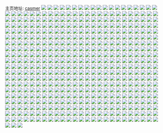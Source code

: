 主页地址: [casmer](https://weibo.com/u/1407737105) 
![](https://wx4.sinaimg.cn/mw2000/53e85d11gy1gxltcqhu27j23402c0qv6.jpg) 
![](https://wx4.sinaimg.cn/mw2000/53e85d11ly1gxl1n3son8j20u0140tk0.jpg) 
![](https://wx4.sinaimg.cn/mw2000/53e85d11ly1gxl1n3k94zj20u01kogpz.jpg) 
![](https://wx4.sinaimg.cn/mw2000/53e85d11ly1gxl1n43lfcj21400u0an3.jpg) 
![](https://wx4.sinaimg.cn/mw2000/53e85d11ly1gxcilmmkt2j20pr1eo7h6.jpg) 
![](https://wx4.sinaimg.cn/mw2000/53e85d11ly1gxcilmwipij20wi1hkwkf.jpg) 
![](https://wx4.sinaimg.cn/mw2000/53e85d11ly1gxciln1rkkj20gs1jkn5m.jpg) 
![](https://wx4.sinaimg.cn/mw2000/53e85d11ly1gxcilnplp5j22c03404qs.jpg) 
![](https://wx4.sinaimg.cn/mw2000/53e85d11ly1gxcilowyfwj23402c0hdw.jpg) 
![](https://wx4.sinaimg.cn/mw2000/53e85d11ly1gxcilq4f3xj22c03401l0.jpg) 
![](https://wx4.sinaimg.cn/mw2000/53e85d11ly1gxcilr8p1mj23402c0e86.jpg) 
![](https://wx4.sinaimg.cn/mw2000/53e85d11ly1gxcilryt2gj22c0340u0z.jpg) 
![](https://wx4.sinaimg.cn/mw2000/53e85d11ly1gxcilsnqasj23402c0b2d.jpg) 
![](https://wx4.sinaimg.cn/mw2000/53e85d11ly1gxa4x1cglgj23402c01l0.jpg) 
![](https://wx4.sinaimg.cn/mw2000/53e85d11ly1gxa4x22pq3j23402c0b2c.jpg) 
![](https://wx4.sinaimg.cn/mw2000/53e85d11ly1gxa4x2xe58j23402c0nph.jpg) 
![](https://wx4.sinaimg.cn/mw2000/53e85d11ly1gxa4x3pojwj23402c01l0.jpg) 
![](https://wx4.sinaimg.cn/mw2000/53e85d11ly1gxa4x6692lj23402c0b2c.jpg) 
![](https://wx4.sinaimg.cn/mw2000/53e85d11ly1gxa4x6yw56j23402c04qt.jpg) 
![](https://wx4.sinaimg.cn/mw2000/53e85d11ly1gxa4x87tm0j23402c0b2d.jpg) 
![](https://wx4.sinaimg.cn/mw2000/53e85d11ly1gxa4x9zdkbj23402c0qv7.jpg) 
![](https://wx4.sinaimg.cn/mw2000/53e85d11ly1gxa4x0o3lxj23402c0qv9.jpg) 
![](https://wx4.sinaimg.cn/mw2000/53e85d11ly1gx372xoa4lj22c0340npg.jpg) 
![](https://wx4.sinaimg.cn/mw2000/53e85d11ly1gx372z97e5j22c0340npg.jpg) 
![](https://wx4.sinaimg.cn/mw2000/53e85d11ly1gx3730d108j22c0340e84.jpg) 
![](https://wx4.sinaimg.cn/mw2000/53e85d11ly1gx372wlfafj22c0340qv8.jpg) 
![](https://wx4.sinaimg.cn/mw2000/53e85d11ly1gx3731k3yfj22c03404qs.jpg) 
![](https://wx4.sinaimg.cn/mw2000/53e85d11ly1gx3732fgztj22c03407wj.jpg) 
![](https://wx4.sinaimg.cn/mw2000/53e85d11ly1gx37346qfdj22c0340x6r.jpg) 
![](https://wx4.sinaimg.cn/mw2000/53e85d11ly1gx37352gbij23402c0b2b.jpg) 
![](https://wx4.sinaimg.cn/mw2000/53e85d11ly1gx3735chbjj20tz13lwje.jpg) 
![](https://wx4.sinaimg.cn/mw2000/53e85d11ly1gx1vtfquvrj21400u0n8u.jpg) 
![](https://wx4.sinaimg.cn/mw2000/53e85d11ly1gx1vtg5p50j20u0140gta.jpg) 
![](https://wx4.sinaimg.cn/mw2000/53e85d11ly1gx1vtgqbt5j20u0140dpn.jpg) 
![](https://wx4.sinaimg.cn/mw2000/53e85d11ly1gx1vthvn4nj20u01404ec.jpg) 
![](https://wx4.sinaimg.cn/mw2000/53e85d11ly1gx1vtfd2odj21400u0128.jpg) 
![](https://wx4.sinaimg.cn/mw2000/53e85d11ly1gx1vticjrlj20u0140gwx.jpg) 
![](https://wx4.sinaimg.cn/mw2000/53e85d11ly1gx1vtiz8j9j20u01407b0.jpg) 
![](https://wx4.sinaimg.cn/mw2000/53e85d11ly1gx1vtjtp2lj20u0140119.jpg) 
![](https://wx4.sinaimg.cn/mw2000/53e85d11ly1gx1vtkdyt9j21400u049d.jpg) 
![](https://wx4.sinaimg.cn/mw2000/53e85d11ly1gwv5v2r0c2j22c0340e83.jpg) 
![](https://wx4.sinaimg.cn/mw2000/53e85d11ly1gwv5v60xetj23402c0u0z.jpg) 
![](https://wx4.sinaimg.cn/mw2000/53e85d11ly1gwv5v0ow98j22c0340e84.jpg) 
![](https://wx4.sinaimg.cn/mw2000/53e85d11ly1gwv5w2d3x4j22c0340npf.jpg) 
![](https://wx4.sinaimg.cn/mw2000/53e85d11ly1gwv5w9hca3j22c0340npf.jpg) 
![](https://wx4.sinaimg.cn/mw2000/53e85d11ly1gwv5wbt4d9j21o02lsnpd.jpg) 
![](https://wx4.sinaimg.cn/mw2000/53e85d11ly1gwv5wdfxqzj22c0340x6q.jpg) 
![](https://wx4.sinaimg.cn/mw2000/53e85d11ly1gwv5wf2u3oj23402c0qv6.jpg) 
![](https://wx4.sinaimg.cn/mw2000/53e85d11ly1gwv5wg56njj21o02k6qv5.jpg) 
![](https://wx4.sinaimg.cn/mw2000/53e85d11ly1gwjm6iyx1zj22c0340b2f.jpg) 
![](https://wx4.sinaimg.cn/mw2000/53e85d11ly1gwjm6du4jkj22c03407wn.jpg) 
![](https://wx4.sinaimg.cn/mw2000/53e85d11ly1gwjm6l2mz4j22c0340npf.jpg) 
![](https://wx4.sinaimg.cn/mw2000/53e85d11ly1gwjm6nqy00j23402c07wl.jpg) 
![](https://wx4.sinaimg.cn/mw2000/53e85d11ly1gwjm6ox3koj22c0340b29.jpg) 
![](https://wx4.sinaimg.cn/mw2000/53e85d11ly1gwjm6q2vjfj23402c0kjm.jpg) 
![](https://wx4.sinaimg.cn/mw2000/53e85d11ly1gwjm6rbfn3j22c0340npf.jpg) 
![](https://wx4.sinaimg.cn/mw2000/53e85d11ly1gwjm6t6p6vj22c0340x6t.jpg) 
![](https://wx4.sinaimg.cn/mw2000/53e85d11ly1gwjm6vb0ahj22c03401l1.jpg) 
![](https://wx4.sinaimg.cn/mw2000/53e85d11ly1gwf0bwbf7mj22c0340kjo.jpg) 
![](https://wx4.sinaimg.cn/mw2000/53e85d11ly1gwf0bzc6lmj23402c0qv7.jpg) 
![](https://wx4.sinaimg.cn/mw2000/53e85d11ly1gwf0c09jbmj21fq0wi4e4.jpg) 
![](https://wx4.sinaimg.cn/mw2000/53e85d11ly1gwf0bpz50gj23402c0u0z.jpg) 
![](https://wx4.sinaimg.cn/mw2000/53e85d11ly1gwf0c1qgpwj23402c01kz.jpg) 
![](https://wx4.sinaimg.cn/mw2000/53e85d11ly1gwf0c2kwmpj21iw0wik9m.jpg) 
![](https://wx4.sinaimg.cn/mw2000/53e85d11ly1gwf0cak500j23402c0kjo.jpg) 
![](https://wx4.sinaimg.cn/mw2000/53e85d11ly1gwf0cdbfbxj21h40wie2w.jpg) 
![](https://wx4.sinaimg.cn/mw2000/53e85d11ly1gwf0cjfhe0j22c03404qr.jpg) 
![](https://wx4.sinaimg.cn/mw2000/53e85d11ly1gw5mc3okauj20jb0pm767.jpg) 
![](https://wx4.sinaimg.cn/mw2000/53e85d11ly1gw5mc3swygj20dv0ku75v.jpg) 
![](https://wx4.sinaimg.cn/mw2000/53e85d11ly1gw5mc3xjqrj20hs0j740t.jpg) 
![](https://wx4.sinaimg.cn/mw2000/53e85d11ly1gw5mc3fu9sj20k00u0djc.jpg) 
![](https://wx4.sinaimg.cn/mw2000/53e85d11ly1gw5mc45cqpj20hs0h5n0n.jpg) 
![](https://wx4.sinaimg.cn/mw2000/53e85d11ly1gw5mc5c4boj23402c0npf.jpg) 
![](https://wx4.sinaimg.cn/mw2000/53e85d11ly1gw5mc5p19bj20u0140jxm.jpg) 
![](https://wx4.sinaimg.cn/mw2000/53e85d11ly1gw5mc8eymaj215o1jk1kz.jpg) 
![](https://wx4.sinaimg.cn/mw2000/53e85d11ly1gw5mcaj7e4j20hi0xcmzq.jpg) 
![](https://wx4.sinaimg.cn/mw2000/001xgIJbly1gvqhls8gxfj60u01404f902.jpg) 
![](https://wx4.sinaimg.cn/mw2000/001xgIJbly1gvqhltryixj61400u0k4w02.jpg) 
![](https://wx4.sinaimg.cn/mw2000/001xgIJbly1gvqhluh4d5j60u014018t02.jpg) 
![](https://wx4.sinaimg.cn/mw2000/001xgIJbly1gvqhlvofq3j60u014049302.jpg) 
![](https://wx4.sinaimg.cn/mw2000/001xgIJbly1gvqhlrl7avj61400u04dn02.jpg) 
![](https://wx4.sinaimg.cn/mw2000/001xgIJbly1gvqhlwal4dj60u0140toa02.jpg) 
![](https://wx4.sinaimg.cn/mw2000/001xgIJbly1gvqhlwrsqdj60u01407jx02.jpg) 
![](https://wx4.sinaimg.cn/mw2000/001xgIJbly1gvqhlxdn93j60u0140qj202.jpg) 
![](https://wx4.sinaimg.cn/mw2000/001xgIJbly1gvqhlyc8kij60u0140thm02.jpg) 
![](https://wx4.sinaimg.cn/mw2000/53e85d11ly1gvpjmz9h3cj22c0340x6s.jpg) 
![](https://wx4.sinaimg.cn/mw2000/001xgIJbly1gvpjn0jjxjj630z29q7wi02.jpg) 
![](https://wx4.sinaimg.cn/mw2000/001xgIJbly1gvpjn1u3zyj633h2bmu0y02.jpg) 
![](https://wx4.sinaimg.cn/mw2000/001xgIJbly1gvpjn59mwmj62c0340kjq02.jpg) 
![](https://wx4.sinaimg.cn/mw2000/001xgIJbly1gvpjn7x7iaj61o02etnpe02.jpg) 
![](https://wx4.sinaimg.cn/mw2000/001xgIJbly1gvpjnb80j5j63402c0kjp02.jpg) 
![](https://wx4.sinaimg.cn/mw2000/001xgIJbly1gvpjnezwm2j62c0340b2d02.jpg) 
![](https://wx4.sinaimg.cn/mw2000/001xgIJbly1gvpjngh2a0j63402c0e8302.jpg) 
![](https://wx4.sinaimg.cn/mw2000/001xgIJbly1gvpjmwrv4gj63402c01l002.jpg) 
![](https://wx4.sinaimg.cn/mw2000/53e85d11ly1gvjsq3ci80j23402c0x6p.jpg) 
![](https://wx4.sinaimg.cn/mw2000/001xgIJbly1gvjsq4ruapj61sc2dse8202.jpg) 
![](https://wx4.sinaimg.cn/mw2000/001xgIJbly1gvjsq54zjzj61760wigxi02.jpg) 
![](https://wx4.sinaimg.cn/mw2000/001xgIJbly1gvjsq6vdzlj63402c0e8402.jpg) 
![](https://wx4.sinaimg.cn/mw2000/001xgIJbly1gvjsq94037j615o1jk1ky02.jpg) 
![](https://wx4.sinaimg.cn/mw2000/001xgIJbly1gvjsqb62paj60pr1gd7mv02.jpg) 
![](https://wx4.sinaimg.cn/mw2000/001xgIJbly1gvjsqbp7xjj60h41jktio02.jpg) 
![](https://wx4.sinaimg.cn/mw2000/001xgIJbly1gvjsq020owj62c0340nph02.jpg) 
![](https://wx4.sinaimg.cn/mw2000/001xgIJbly1gvjsqewxdrj62c0340u0z02.jpg) 
![](https://wx4.sinaimg.cn/mw2000/001xgIJbly1gvf6df0waij63402c0x6s02.jpg) 
![](https://wx4.sinaimg.cn/mw2000/001xgIJbly1gvf6dknqqlj63402c0e8502.jpg) 
![](https://wx4.sinaimg.cn/mw2000/001xgIJbly1gvf6do05xnj63402c0u1002.jpg) 
![](https://wx4.sinaimg.cn/mw2000/001xgIJbly1gvf6drezsij62c0340e8502.jpg) 
![](https://wx4.sinaimg.cn/mw2000/001xgIJbly1gvf6e1u2b4j63402c01l102.jpg) 
![](https://wx4.sinaimg.cn/mw2000/001xgIJbly1gvf6e8i3lwj63402c04qt02.jpg) 
![](https://wx4.sinaimg.cn/mw2000/001xgIJbly1gvf6edw6dej63402c0e8502.jpg) 
![](https://wx4.sinaimg.cn/mw2000/001xgIJbly1gvf6ejaohnj63402c04qt02.jpg) 
![](https://wx4.sinaimg.cn/mw2000/001xgIJbly1gvf6ep058gj62c0340b2c02.jpg) 
![](https://wx4.sinaimg.cn/mw2000/001xgIJbly1gv5i4krgnmj62c0340kjn02.jpg) 
![](https://wx4.sinaimg.cn/mw2000/001xgIJbly1gv5i4mq73fj63402c0x6q02.jpg) 
![](https://wx4.sinaimg.cn/mw2000/001xgIJbly1gv5i4phk2jj63402c0e8402.jpg) 
![](https://wx4.sinaimg.cn/mw2000/001xgIJbly1gv5i4qoa4zj62c0340npe02.jpg) 
![](https://wx4.sinaimg.cn/mw2000/001xgIJbly1gv5i4rcw4hj61du0winly02.jpg) 
![](https://wx4.sinaimg.cn/mw2000/001xgIJbly1gv5i4ss7jpj63402c0nph02.jpg) 
![](https://wx4.sinaimg.cn/mw2000/001xgIJbly1gv5i4jlgg8j62c0340hdz02.jpg) 
![](https://wx4.sinaimg.cn/mw2000/001xgIJbly1gv5i4tkzk6j61kq0wi7wh02.jpg) 
![](https://wx4.sinaimg.cn/mw2000/001xgIJbly1gv5i4tzuklj60po1jkn5x02.jpg) 
![](https://wx4.sinaimg.cn/mw2000/001xgIJbly1gv3lzxz9aaj62c0340e8502.jpg) 
![](https://wx4.sinaimg.cn/mw2000/53e85d11ly1gv3lz6xcrbj23402c0x6u.jpg) 
![](https://wx4.sinaimg.cn/mw2000/53e85d11ly1gv3m2j6wt1j22c0340e87.jpg) 
![](https://wx4.sinaimg.cn/mw2000/001xgIJbly1gv3m2n7ngpj62c0340hdy02.jpg) 
![](https://wx4.sinaimg.cn/mw2000/53e85d11ly1gv3m2e6nypj23402c0x6s.jpg) 
![](https://wx4.sinaimg.cn/mw2000/001xgIJbly1gv3m2ubgh7j62c03407wl02.jpg) 
![](https://wx4.sinaimg.cn/mw2000/53e85d11ly1gv3mad9kltj22c0340qv9.jpg) 
![](https://wx4.sinaimg.cn/mw2000/53e85d11ly1gv3mag58e1j22c0340b2c.jpg) 
![](https://wx4.sinaimg.cn/mw2000/001xgIJbly1gv3maix8eoj61kx0wi4qp02.jpg) 
![](https://wx4.sinaimg.cn/mw2000/53e85d11ly1gv2f0mw8rwj21ed0u0dqg.jpg) 
![](https://wx4.sinaimg.cn/mw2000/001xgIJbly1gv2f0ncym5j61400u016h02.jpg) 
![](https://wx4.sinaimg.cn/mw2000/001xgIJbly1gv2f0o1dytj61400u018w02.jpg) 
![](https://wx4.sinaimg.cn/mw2000/53e85d11ly1gv2f0olyj4j21400u0n4x.jpg) 
![](https://wx4.sinaimg.cn/mw2000/001xgIJbly1gv2f0p0w8nj60u0140agz02.jpg) 
![](https://wx4.sinaimg.cn/mw2000/001xgIJbly1gv2f0ppcdvj60u0140zov02.jpg) 
![](https://wx4.sinaimg.cn/mw2000/001xgIJbly1gv2f0mg6szj61400u0k1x02.jpg) 
![](https://wx4.sinaimg.cn/mw2000/53e85d11ly1gv2f0q8738j21bx0u0qc1.jpg) 
![](https://wx4.sinaimg.cn/mw2000/53e85d11ly1gv2f0qmm8dj219s0u07es.jpg) 
![](https://wx4.sinaimg.cn/mw2000/001xgIJbly1gv20q1zjeyj61400u0am002.jpg) 
![](https://wx4.sinaimg.cn/mw2000/001xgIJbly1gv20q03yvkj61400u0tmi02.jpg) 
![](https://wx4.sinaimg.cn/mw2000/001xgIJbly1gv20q481e1j61400u07hq02.jpg) 
![](https://wx4.sinaimg.cn/mw2000/001xgIJbly1gv20q60y81j61400u0k4e02.jpg) 
![](https://wx4.sinaimg.cn/mw2000/001xgIJbly1gv20q75h0hj61400u0qec02.jpg) 
![](https://wx4.sinaimg.cn/mw2000/001xgIJbly1gv20q8w9v9j61400u0gyy02.jpg) 
![](https://wx4.sinaimg.cn/mw2000/001xgIJbly1gv20qcj60fj61400u0qf502.jpg) 
![](https://wx4.sinaimg.cn/mw2000/001xgIJbly1gv20qe465vj61400u0wnk02.jpg) 
![](https://wx4.sinaimg.cn/mw2000/001xgIJbly1gv20qhj820j61400u0drt02.jpg) 
![](https://wx4.sinaimg.cn/mw2000/001xgIJbly1gv1au0rvcpj63402c0qv802.jpg) 
![](https://wx4.sinaimg.cn/mw2000/001xgIJbly1gv1au2mz4tj63402c0e8302.jpg) 
![](https://wx4.sinaimg.cn/mw2000/53e85d11ly1gv1au4whm7j23402c0e82.jpg) 
![](https://wx4.sinaimg.cn/mw2000/001xgIJbly1gv1au6k0qdj63402c07wj02.jpg) 
![](https://wx4.sinaimg.cn/mw2000/53e85d11ly1gv1au97hp6j23402c07wj.jpg) 
![](https://wx4.sinaimg.cn/mw2000/53e85d11ly1gv1audatsvj23402c07wl.jpg) 
![](https://wx4.sinaimg.cn/mw2000/001xgIJbly1gv1auhzm0vj63402c01l002.jpg) 
![](https://wx4.sinaimg.cn/mw2000/001xgIJbly1gv1auo91r7j63402c0u0z02.jpg) 
![](https://wx4.sinaimg.cn/mw2000/001xgIJbly1gv1atrxisjj63402c0qv802.jpg) 
![](https://wx4.sinaimg.cn/mw2000/53e85d11ly1gv02csm6wdj20u0140gtq.jpg) 
![](https://wx4.sinaimg.cn/mw2000/001xgIJbly1gv02ctjqu0j61400u018802.jpg) 
![](https://wx4.sinaimg.cn/mw2000/001xgIJbly1gv02cuh0gnj61400u07id02.jpg) 
![](https://wx4.sinaimg.cn/mw2000/53e85d11ly1gv02cv9k5nj21400u07i6.jpg) 
![](https://wx4.sinaimg.cn/mw2000/001xgIJbly1gv02crwyh7j61400u0n9p02.jpg) 
![](https://wx4.sinaimg.cn/mw2000/001xgIJbly1gv02cw28nsj60u014019p02.jpg) 
![](https://wx4.sinaimg.cn/mw2000/001xgIJbly1gv02cx06gbj61400u0k8302.jpg) 
![](https://wx4.sinaimg.cn/mw2000/53e85d11ly1gv02cxux3fj21400u07kt.jpg) 
![](https://wx4.sinaimg.cn/mw2000/001xgIJbly1gv02cyl8kwj61400u0nay02.jpg) 
![](https://wx4.sinaimg.cn/mw2000/001xgIJbly1guzqdeb7d1j61gx0u0wru02.jpg) 
![](https://wx4.sinaimg.cn/mw2000/001xgIJbly1guzqd7cqk7j61gu0u0nd202.jpg) 
![](https://wx4.sinaimg.cn/mw2000/001xgIJbly1guzqdu7nphj61go0u0k8202.jpg) 
![](https://wx4.sinaimg.cn/mw2000/001xgIJbly1guzqdyrd35j61400u07kr02.jpg) 
![](https://wx4.sinaimg.cn/mw2000/001xgIJbly1guzqe399lij60u0140dqa02.jpg) 
![](https://wx4.sinaimg.cn/mw2000/001xgIJbly1guzqem4z21j61h40u07dm02.jpg) 
![](https://wx4.sinaimg.cn/mw2000/001xgIJbly1guzqeburnfj61gu0u0k0g02.jpg) 
![](https://wx4.sinaimg.cn/mw2000/001xgIJbly1guzqegghb8j61400u07js02.jpg) 
![](https://wx4.sinaimg.cn/mw2000/001xgIJbly1guzqej9qhnj61gm0u0ai102.jpg) 
![](https://wx4.sinaimg.cn/mw2000/001xgIJbly1guypadzi9nj60u0140qfc02.jpg) 
![](https://wx4.sinaimg.cn/mw2000/001xgIJbly1guypac5netj61400u0nbw02.jpg) 
![](https://wx4.sinaimg.cn/mw2000/001xgIJbly1guypaflo9mj61400u04bg02.jpg) 
![](https://wx4.sinaimg.cn/mw2000/001xgIJbly1guypahebe6j61400u0qgl02.jpg) 
![](https://wx4.sinaimg.cn/mw2000/001xgIJbly1guypaidtucj61400u07go02.jpg) 
![](https://wx4.sinaimg.cn/mw2000/001xgIJbly1guypak8gh6j60u014017302.jpg) 
![](https://wx4.sinaimg.cn/mw2000/001xgIJbly1guypalx2goj61400u0wss02.jpg) 
![](https://wx4.sinaimg.cn/mw2000/001xgIJbly1guypao3n79j60u0140aqi02.jpg) 
![](https://wx4.sinaimg.cn/mw2000/001xgIJbly1guypasvlnmj60u014000002.jpg) 
![](https://wx4.sinaimg.cn/mw2000/001xgIJbly1guwn0sruexj61400u0jyv02.jpg) 
![](https://wx4.sinaimg.cn/mw2000/001xgIJbly1guwn0t6nc1j61400u0gso02.jpg) 
![](https://wx4.sinaimg.cn/mw2000/001xgIJbly1guwn0tygcdj61900u049v02.jpg) 
![](https://wx4.sinaimg.cn/mw2000/001xgIJbly1guwn0uddqbj61400u0k3s02.jpg) 
![](https://wx4.sinaimg.cn/mw2000/001xgIJbly1guwn0urj1zj61400u0dre02.jpg) 
![](https://wx4.sinaimg.cn/mw2000/001xgIJbly1guwn0v5vhxj61400u0qh202.jpg) 
![](https://wx4.sinaimg.cn/mw2000/001xgIJbly1guwn0vjn3yj61400u013x02.jpg) 
![](https://wx4.sinaimg.cn/mw2000/001xgIJbly1guwn0w1itdj61400u0k4302.jpg) 
![](https://wx4.sinaimg.cn/mw2000/001xgIJbly1guwn0wponoj61400u0ndf02.jpg) 
![](https://wx4.sinaimg.cn/mw2000/001xgIJbly1guwc0isvo9j61400u0h6302.jpg) 
![](https://wx4.sinaimg.cn/mw2000/001xgIJbly1guwc0jg4w9j61400u0qi602.jpg) 
![](https://wx4.sinaimg.cn/mw2000/001xgIJbly1guwc0kfxapj61400u0k6l02.jpg) 
![](https://wx4.sinaimg.cn/mw2000/001xgIJbly1guwc0l4r3pj61400u0wtc02.jpg) 
![](https://wx4.sinaimg.cn/mw2000/001xgIJbly1guwc0lrikcj61ay0u0tlf02.jpg) 
![](https://wx4.sinaimg.cn/mw2000/001xgIJbly1guwc0mf59cj61400u07id02.jpg) 
![](https://wx4.sinaimg.cn/mw2000/001xgIJbly1guwc0hmybvj61400u0tiz02.jpg) 
![](https://wx4.sinaimg.cn/mw2000/001xgIJbly1guwc0nmot9j61400u0wty02.jpg) 
![](https://wx4.sinaimg.cn/mw2000/001xgIJbly1guwc0o9hffj60u01407ak02.jpg) 
![](https://wx4.sinaimg.cn/mw2000/001xgIJbly1guvg0y2xjhj61cq0u0k7c02.jpg) 
![](https://wx4.sinaimg.cn/mw2000/001xgIJbly1guvg0zzafrj61400u04l802.jpg) 
![](https://wx4.sinaimg.cn/mw2000/001xgIJbly1guvg11e65cj60u01407oh02.jpg) 
![](https://wx4.sinaimg.cn/mw2000/001xgIJbly1guvg120flnj61400u0gxv02.jpg) 
![](https://wx4.sinaimg.cn/mw2000/001xgIJbly1guvg131lnbj60u0140gwl02.jpg) 
![](https://wx4.sinaimg.cn/mw2000/001xgIJbly1guvg14kqwij61400u0aqb02.jpg) 
![](https://wx4.sinaimg.cn/mw2000/001xgIJbly1guvg160jzuj60u0140nft02.jpg) 
![](https://wx4.sinaimg.cn/mw2000/001xgIJbly1guvg18htp8j60u0171kak02.jpg) 
![](https://wx4.sinaimg.cn/mw2000/001xgIJbly1guvg0weo4tj61400u0qjm02.jpg) 
![](https://wx4.sinaimg.cn/mw2000/001xgIJbgy1guv32fvqnpj63402c04qv02.jpg) 
![](https://wx4.sinaimg.cn/mw2000/001xgIJbgy1guv32p2ztfj63402c0x6t02.jpg) 
![](https://wx4.sinaimg.cn/mw2000/001xgIJbgy1guv330g5dej62c0340qva02.jpg) 
![](https://wx4.sinaimg.cn/mw2000/001xgIJbgy1guv332f5urj61ch0wie6h02.jpg) 
![](https://wx4.sinaimg.cn/mw2000/001xgIJbgy1guv335dc4kj61dg0wikh002.jpg) 
![](https://wx4.sinaimg.cn/mw2000/001xgIJbgy1guv33ahox2j63402c0b2b02.jpg) 
![](https://wx4.sinaimg.cn/mw2000/001xgIJbgy1guv33ewd37j63402c0e8302.jpg) 
![](https://wx4.sinaimg.cn/mw2000/001xgIJbgy1guv33l1p02j63402c0npf02.jpg) 
![](https://wx4.sinaimg.cn/mw2000/001xgIJbgy1guv325580rj60n30xwq9702.jpg) 
![](https://wx4.sinaimg.cn/mw2000/001xgIJbly1guu3rtafsyj60u0140n8402.jpg) 
![](https://wx4.sinaimg.cn/mw2000/001xgIJbly1guu3rtzp3tj61400u07p802.jpg) 
![](https://wx4.sinaimg.cn/mw2000/001xgIJbly1guu3rstxvjj60u0140dzd02.jpg) 
![](https://wx4.sinaimg.cn/mw2000/001xgIJbly1guu3ruk1irj61400u0drt02.jpg) 
![](https://wx4.sinaimg.cn/mw2000/001xgIJbly1guu3rvaumej61890u0gz002.jpg) 
![](https://wx4.sinaimg.cn/mw2000/001xgIJbly1guu3rvtnn3j61400u0dvb02.jpg) 
![](https://wx4.sinaimg.cn/mw2000/001xgIJbly1guu3rwppd9j60u0140tp102.jpg) 
![](https://wx4.sinaimg.cn/mw2000/001xgIJbly1guu3rxbi4pj61400u04bq02.jpg) 
![](https://wx4.sinaimg.cn/mw2000/001xgIJbly1guu3rxrczsj61400u0qch02.jpg) 
![](https://wx4.sinaimg.cn/mw2000/001xgIJbly1gus3sqclvgj61o02hve8302.jpg) 
![](https://wx4.sinaimg.cn/mw2000/53e85d11ly1gus3smmtu4j22c03401l0.jpg) 
![](https://wx4.sinaimg.cn/mw2000/53e85d11ly1gus3stg1emj22c0340x6t.jpg) 
![](https://wx4.sinaimg.cn/mw2000/53e85d11ly1gus3sziivdj22c03407wn.jpg) 
![](https://wx4.sinaimg.cn/mw2000/001xgIJbly1gus3t2n5odj63402c0npg02.jpg) 
![](https://wx4.sinaimg.cn/mw2000/001xgIJbly1gus3t780aej61yc0wiu0x02.jpg) 
![](https://wx4.sinaimg.cn/mw2000/001xgIJbly1gus3t9pv0hj63402c0x6r02.jpg) 
![](https://wx4.sinaimg.cn/mw2000/001xgIJbly1gus3tcbrr3j63402c0npf02.jpg) 
![](https://wx4.sinaimg.cn/mw2000/001xgIJbly1gus3tgt96ij62c03404qv02.jpg) 
![](https://wx4.sinaimg.cn/mw2000/001xgIJbly1gurhlomcpgj60u01dkwo002.jpg) 
![](https://wx4.sinaimg.cn/mw2000/001xgIJbly1gurhlvqa9cj61410u043s02.jpg) 
![](https://wx4.sinaimg.cn/mw2000/001xgIJbly1gurhln7938j61400u0ail02.jpg) 
![](https://wx4.sinaimg.cn/mw2000/001xgIJbly1gurhlxe7t9j61400u0n7g02.jpg) 
![](https://wx4.sinaimg.cn/mw2000/001xgIJbly1gurhlzjpr3j61400u0wiz02.jpg) 
![](https://wx4.sinaimg.cn/mw2000/001xgIJbly1gurhlysvuvj61400u0dol02.jpg) 
![](https://wx4.sinaimg.cn/mw2000/001xgIJbly1gurhm0a40yj61400u0qcl02.jpg) 
![](https://wx4.sinaimg.cn/mw2000/001xgIJbly1gurhm1lqj0j61400u0gsy02.jpg) 
![](https://wx4.sinaimg.cn/mw2000/001xgIJbly1gurhm4is4fj61400u0tjo02.jpg) 
![](https://wx4.sinaimg.cn/mw2000/001xgIJbly1guqjvs95uuj60u01bv49m02.jpg) 
![](https://wx4.sinaimg.cn/mw2000/001xgIJbly1guole1kwvbj62c0340hdy02.jpg) 
![](https://wx4.sinaimg.cn/mw2000/001xgIJbly1guole2l505j62c0340hdu02.jpg) 
![](https://wx4.sinaimg.cn/mw2000/001xgIJbly1guole40zwjj63402c0b2e02.jpg) 
![](https://wx4.sinaimg.cn/mw2000/001xgIJbly1guole4tjb1j61c00wib2902.jpg) 
![](https://wx4.sinaimg.cn/mw2000/001xgIJbly1guole5bmk3j61g50wgttc02.jpg) 
![](https://wx4.sinaimg.cn/mw2000/001xgIJbly1guole6j20dj61hw0wi7wh02.jpg) 
![](https://wx4.sinaimg.cn/mw2000/001xgIJbly1guole865fvj63402c0x6u02.jpg) 
![](https://wx4.sinaimg.cn/mw2000/001xgIJbly1guole06p9yj615o1jk7wi02.jpg) 
![](https://wx4.sinaimg.cn/mw2000/001xgIJbly1guole99cxaj63402c0x6s02.jpg) 
![](https://wx4.sinaimg.cn/mw2000/001xgIJbly1gulvonu2yqj63402c0hdw02.jpg) 
![](https://wx4.sinaimg.cn/mw2000/001xgIJbly1gulvomcmb9j63402c0kjo02.jpg) 
![](https://wx4.sinaimg.cn/mw2000/001xgIJbly1gulvopxo2lj63402c07wm02.jpg) 
![](https://wx4.sinaimg.cn/mw2000/001xgIJbly1gulvorbah7j63402c07wl02.jpg) 
![](https://wx4.sinaimg.cn/mw2000/001xgIJbly1gulvory2hwj60pr167h3202.jpg) 
![](https://wx4.sinaimg.cn/mw2000/001xgIJbly1gulvowows9j60po1jkkbj02.jpg) 
![](https://wx4.sinaimg.cn/mw2000/001xgIJbly1gulvoy3bm5j60wi1ngq8s02.jpg) 
![](https://wx4.sinaimg.cn/mw2000/001xgIJbly1gulvp393mdj62c0340x6q02.jpg) 
![](https://wx4.sinaimg.cn/mw2000/001xgIJbly1gulvp4u5cfj62c0340kjo02.jpg) 
![](https://wx4.sinaimg.cn/mw2000/001xgIJbly1gu4y6iupgvj63402c0x6s02.jpg) 
![](https://wx4.sinaimg.cn/mw2000/001xgIJbly1gu4y6kdsdkj63402c0b2b02.jpg) 
![](https://wx4.sinaimg.cn/mw2000/53e85d11ly1gu4y6m1xkcj22c0340e84.jpg) 
![](https://wx4.sinaimg.cn/mw2000/001xgIJbly1gu4y6o1efxj63402c0hdv02.jpg) 
![](https://wx4.sinaimg.cn/mw2000/001xgIJbly1gu4y6pfa0uj63402c0hdv02.jpg) 
![](https://wx4.sinaimg.cn/mw2000/001xgIJbly1gu4y6qzcm5j63402c0u0z02.jpg) 
![](https://wx4.sinaimg.cn/mw2000/53e85d11ly1gu4y6gcdc8j23402c0u0z.jpg) 
![](https://wx4.sinaimg.cn/mw2000/53e85d11ly1gu4y727cp2j23402c04qs.jpg) 
![](https://wx4.sinaimg.cn/mw2000/001xgIJbly1gu4y707qthj62c0340u1002.jpg) 
![](https://wx4.sinaimg.cn/mw2000/001xgIJbly1gu38s1s7yrj63402c0kjo02.jpg) 
![](https://wx4.sinaimg.cn/mw2000/001xgIJbly1gu38s4h60hj63402c0u0z02.jpg) 
![](https://wx4.sinaimg.cn/mw2000/001xgIJbly1gu38ryov03j63402c0u0y02.jpg) 
![](https://wx4.sinaimg.cn/mw2000/001xgIJbly1gu38s5fzm5j63402c07wh02.jpg) 
![](https://wx4.sinaimg.cn/mw2000/001xgIJbly1gu38s7cktvj63402c0x6q02.jpg) 
![](https://wx4.sinaimg.cn/mw2000/001xgIJbly1gu38sbgtkwj63402c0u1202.jpg) 
![](https://wx4.sinaimg.cn/mw2000/001xgIJbly1gu38sc8urjj61gx0witma02.jpg) 
![](https://wx4.sinaimg.cn/mw2000/001xgIJbly1gu38sdzaxbj63402c07wj02.jpg) 
![](https://wx4.sinaimg.cn/mw2000/001xgIJbly1gu38sg4ka8j63402c0hdv02.jpg) 
![](https://wx4.sinaimg.cn/mw2000/001xgIJbly1gu1zu681jqj615o1jke8202.jpg) 
![](https://wx4.sinaimg.cn/mw2000/001xgIJbly1gu1zu7ys8tj62c03404qr02.jpg) 
![](https://wx4.sinaimg.cn/mw2000/001xgIJbly1gu1zu9y6s5j63402c0qv702.jpg) 
![](https://wx4.sinaimg.cn/mw2000/001xgIJbly1gu1zube0qqj633h2bmnpe02.jpg) 
![](https://wx4.sinaimg.cn/mw2000/001xgIJbly1gu1zudsec7j615o1jkx6p02.jpg) 
![](https://wx4.sinaimg.cn/mw2000/001xgIJbly1gu1zuge8thj631z2ah1kz02.jpg) 
![](https://wx4.sinaimg.cn/mw2000/001xgIJbly1gu1zujff9fj63402c0hdv02.jpg) 
![](https://wx4.sinaimg.cn/mw2000/001xgIJbly1gu1zum9pu4j62c0340x6s02.jpg) 
![](https://wx4.sinaimg.cn/mw2000/001xgIJbly1gu1zu0h203j60po1jk4h802.jpg) 
![](https://wx4.sinaimg.cn/mw2000/001xgIJbly1gu15k5oz12j610e0raq7s02.jpg) 
![](https://wx4.sinaimg.cn/mw2000/001xgIJbly1gu15ke3zqlj61400u0thr02.jpg) 
![](https://wx4.sinaimg.cn/mw2000/001xgIJbly1gu15k180msj60u0140k1102.jpg) 
![](https://wx4.sinaimg.cn/mw2000/001xgIJbly1gu15kg6xbrj60u0140h2v02.jpg) 
![](https://wx4.sinaimg.cn/mw2000/001xgIJbly1gu15khgxogj60u0140ti102.jpg) 
![](https://wx4.sinaimg.cn/mw2000/001xgIJbly1gu15kixyd2j60u0140gu902.jpg) 
![](https://wx4.sinaimg.cn/mw2000/001xgIJbly1gu15klbpxoj61400u0gul02.jpg) 
![](https://wx4.sinaimg.cn/mw2000/001xgIJbly1gu15kmsacij60u0140alf02.jpg) 
![](https://wx4.sinaimg.cn/mw2000/001xgIJbly1gu15ks01mtj60u0140tkd02.jpg) 
![](https://wx4.sinaimg.cn/mw2000/001xgIJbly1gtzodlq0cdj62c0340kjn02.jpg) 
![](https://wx4.sinaimg.cn/mw2000/001xgIJbly1gtzodjrgyzj62tc240x6p02.jpg) 
![](https://wx4.sinaimg.cn/mw2000/001xgIJbly1gtzodn70qdj62402tckjm02.jpg) 
![](https://wx4.sinaimg.cn/mw2000/001xgIJbly1gtzodoidnej615o0v8hdt02.jpg) 
![](https://wx4.sinaimg.cn/mw2000/001xgIJbly1gtzodqzzm1j62402tc1l002.jpg) 
![](https://wx4.sinaimg.cn/mw2000/001xgIJbly1gtzodtqlwhj615o1jkx6q02.jpg) 
![](https://wx4.sinaimg.cn/mw2000/001xgIJbly1gtzodxn6ovj615o1jk1l002.jpg) 
![](https://wx4.sinaimg.cn/mw2000/001xgIJbly1gtzoe07qdfj615o1jkb2b02.jpg) 
![](https://wx4.sinaimg.cn/mw2000/001xgIJbly1gtzoe1fe6tj62tc240npd02.jpg) 
![](https://wx4.sinaimg.cn/mw2000/001xgIJbly1gty2isw648j63402c0b2c02.jpg) 
![](https://wx4.sinaimg.cn/mw2000/001xgIJbly1gty2izvjnhj62c0340kjo02.jpg) 
![](https://wx4.sinaimg.cn/mw2000/001xgIJbly1gty2imby5aj62c0340kjn02.jpg) 
![](https://wx4.sinaimg.cn/mw2000/001xgIJbly1gty2j7emb4j615o1jkkjm02.jpg) 
![](https://wx4.sinaimg.cn/mw2000/001xgIJbly1gty2j9igjdj615o1jk4qp02.jpg) 
![](https://wx4.sinaimg.cn/mw2000/001xgIJbly1gty2jdgfe0j615m1jkx6p02.jpg) 
![](https://wx4.sinaimg.cn/mw2000/53e85d11ly1gty2jhypxnj215o1jku0x.jpg) 
![](https://wx4.sinaimg.cn/mw2000/001xgIJbly1gty2jjsy98j615o1jku0302.jpg) 
![](https://wx4.sinaimg.cn/mw2000/001xgIJbly1gty2jowlhnj63402c04qs02.jpg) 
![](https://wx4.sinaimg.cn/mw2000/001xgIJbly1gtvq9j4rfdj61o0219e8102.jpg) 
![](https://wx4.sinaimg.cn/mw2000/53e85d11ly1gtvq9h8sqjj23402c0b2a.jpg) 
![](https://wx4.sinaimg.cn/mw2000/001xgIJbly1gtvq9lg1csj615o1jk1ky02.jpg) 
![](https://wx4.sinaimg.cn/mw2000/001xgIJbly1gtvq9fjx32j615o1jk1ky02.jpg) 
![](https://wx4.sinaimg.cn/mw2000/001xgIJbly1gtvq9o1swkj615o1jkx6p02.jpg) 
![](https://wx4.sinaimg.cn/mw2000/001xgIJbly1gtvq9q5nlaj62c0340qv602.jpg) 
![](https://wx4.sinaimg.cn/mw2000/001xgIJbly1gtvqa6znrwj62c0340hdv02.jpg) 
![](https://wx4.sinaimg.cn/mw2000/53e85d11ly1gtvqa4c3l9j23402c0e83.jpg) 
![](https://wx4.sinaimg.cn/mw2000/53e85d11ly1gtvqab6e4vj215o0v8kjl.jpg) 
![](https://wx4.sinaimg.cn/mw2000/001xgIJbly1gtl94hsktdj61bo0v9e1102.jpg) 
![](https://wx4.sinaimg.cn/mw2000/53e85d11ly1gtl94ke9jij22c0340qv8.jpg) 
![](https://wx4.sinaimg.cn/mw2000/001xgIJbly1gtl94lntf4j63402c0b2a02.jpg) 
![](https://wx4.sinaimg.cn/mw2000/001xgIJbly1gtl94opou5j62c0340hdx02.jpg) 
![](https://wx4.sinaimg.cn/mw2000/001xgIJbly1gtl94pqxkuj60qw1jk4eb02.jpg) 
![](https://wx4.sinaimg.cn/mw2000/001xgIJbly1gtl94s7f17j62c0340x6s02.jpg) 
![](https://wx4.sinaimg.cn/mw2000/001xgIJbly1gtl94hdru9j60fd1kc45v02.jpg) 
![](https://wx4.sinaimg.cn/mw2000/53e85d11ly1gtl94uvu04j22c0340b2b.jpg) 
![](https://wx4.sinaimg.cn/mw2000/001xgIJbly1gtl94wgqcnj61o02ow4qq02.jpg) 
![](https://wx4.sinaimg.cn/mw2000/53e85d11ly1gt8ml70ir1j22c0340hdv.jpg) 
![](https://wx4.sinaimg.cn/mw2000/53e85d11ly1gt8mlaz47rj23402c0x6r.jpg) 
![](https://wx4.sinaimg.cn/mw2000/53e85d11ly1gt8mlf3iqsj22i21o0qv6.jpg) 
![](https://wx4.sinaimg.cn/mw2000/53e85d11ly1gt8mli4im4j23402c0qv6.jpg) 
![](https://wx4.sinaimg.cn/mw2000/53e85d11ly1gt8mlne4t5j23402c0b2c.jpg) 
![](https://wx4.sinaimg.cn/mw2000/53e85d11ly1gt8mlrfskrj23402c0b2b.jpg) 
![](https://wx4.sinaimg.cn/mw2000/53e85d11ly1gt8ml2qkypj23402c0qv6.jpg) 
![](https://wx4.sinaimg.cn/mw2000/53e85d11ly1gt8mluaw17j21o02fekjm.jpg) 
![](https://wx4.sinaimg.cn/mw2000/53e85d11ly1gt8mlwy42vj23402c0hdu.jpg) 
![](https://wx4.sinaimg.cn/mw2000/53e85d11ly1gt8kh48s8xj210h0n0aj8.jpg) 
![](https://wx4.sinaimg.cn/mw2000/53e85d11ly1gt8kh4plslj21030n0gw9.jpg) 
![](https://wx4.sinaimg.cn/mw2000/53e85d11ly1gt8kh5ktltj211z0n048v.jpg) 
![](https://wx4.sinaimg.cn/mw2000/53e85d11ly1gt8kh65ezcj211n0n012d.jpg) 
![](https://wx4.sinaimg.cn/mw2000/53e85d11ly1gt8khbxldfj23402c0hdw.jpg) 
![](https://wx4.sinaimg.cn/mw2000/53e85d11ly1gt8khcq0qxj21170n07gw.jpg) 
![](https://wx4.sinaimg.cn/mw2000/53e85d11ly1gt8khi0i6lj22c0340npg.jpg) 
![](https://wx4.sinaimg.cn/mw2000/53e85d11ly1gt8khj02hkj211q0n0k1r.jpg) 
![](https://wx4.sinaimg.cn/mw2000/53e85d11ly1gt8kh3c1nmj20po1flazf.jpg) 
![](https://wx4.sinaimg.cn/mw2000/53e85d11ly1gt1m97ajyxj23402c04qr.jpg) 
![](https://wx4.sinaimg.cn/mw2000/53e85d11ly1gt1m98luffj21cc0v9tll.jpg) 
![](https://wx4.sinaimg.cn/mw2000/53e85d11ly1gt1m95qbwkj22c0340hdv.jpg) 
![](https://wx4.sinaimg.cn/mw2000/53e85d11ly1gt1m9v2e17j22c03404qr.jpg) 
![](https://wx4.sinaimg.cn/mw2000/53e85d11ly1gt1m9btn9rj22c0340x6q.jpg) 
![](https://wx4.sinaimg.cn/mw2000/53e85d11ly1gt1m9u2b3kj23402c0u0z.jpg) 
![](https://wx4.sinaimg.cn/mw2000/53e85d11ly1gt1m9gtqbpj23402c01ky.jpg) 
![](https://wx4.sinaimg.cn/mw2000/53e85d11ly1gt1m9jww7qj22c0340x6t.jpg) 
![](https://wx4.sinaimg.cn/mw2000/53e85d11ly1gt1m9lz8ulj23402c07wk.jpg) 
![](https://wx4.sinaimg.cn/mw2000/53e85d11ly1gsy2bndph4j23402c0b2c.jpg) 
![](https://wx4.sinaimg.cn/mw2000/53e85d11ly1gsy2bnuxu2j20u01szq8j.jpg) 
![](https://wx4.sinaimg.cn/mw2000/53e85d11ly1gsy2bo5vtrj20u01szq8l.jpg) 
![](https://wx4.sinaimg.cn/mw2000/53e85d11ly1gsy2bpii35j23402c07wj.jpg) 
![](https://wx4.sinaimg.cn/mw2000/53e85d11ly1gsy2br2wqzj23402c07wj.jpg) 
![](https://wx4.sinaimg.cn/mw2000/53e85d11ly1gsy2btdgnmj21o02rie83.jpg) 
![](https://wx4.sinaimg.cn/mw2000/53e85d11ly1gstifna2qtj21400u0wmc.jpg) 
![](https://wx4.sinaimg.cn/mw2000/53e85d11ly1gstifpvmcgj20u01610zw.jpg) 
![](https://wx4.sinaimg.cn/mw2000/53e85d11ly1gstifsa8o6j211p0n07be.jpg) 
![](https://wx4.sinaimg.cn/mw2000/53e85d11ly1gstifvtzftj20u01aewlq.jpg) 
![](https://wx4.sinaimg.cn/mw2000/53e85d11ly1gstifje139j20u01ax7f1.jpg) 
![](https://wx4.sinaimg.cn/mw2000/53e85d11ly1gstig68i70j20u014q7d5.jpg) 
![](https://wx4.sinaimg.cn/mw2000/53e85d11ly1gstigo79rzj20u0140ql0.jpg) 
![](https://wx4.sinaimg.cn/mw2000/53e85d11ly1gstigq7zahj21400u0n5o.jpg) 
![](https://wx4.sinaimg.cn/mw2000/001xgIJbly1gstigtrs9rj60u0140qdj02.jpg) 
![](https://wx4.sinaimg.cn/mw2000/53e85d11ly1gst42giwinj21di0u0dr3.jpg) 
![](https://wx4.sinaimg.cn/mw2000/53e85d11ly1gst42gxboxj21400u0k3e.jpg) 
![](https://wx4.sinaimg.cn/mw2000/53e85d11ly1gst42hgb9cj20u01e0drt.jpg) 
![](https://wx4.sinaimg.cn/mw2000/53e85d11ly1gst42hwqijj20u0140dqh.jpg) 
![](https://wx4.sinaimg.cn/mw2000/53e85d11ly1gst42fq1aij20u019cdqm.jpg) 
![](https://wx4.sinaimg.cn/mw2000/53e85d11ly1gst42ig1ckj21400u0gyx.jpg) 
![](https://wx4.sinaimg.cn/mw2000/53e85d11ly1gst42jkrynj21400u0gwp.jpg) 
![](https://wx4.sinaimg.cn/mw2000/53e85d11ly1gst42kl8a2j21400u047i.jpg) 
![](https://wx4.sinaimg.cn/mw2000/53e85d11ly1gst42l2vybj20u01dz49l.jpg) 
![](https://wx4.sinaimg.cn/mw2000/53e85d11ly1gsscf5wl6sj20u0140qdc.jpg) 
![](https://wx4.sinaimg.cn/mw2000/53e85d11ly1gsscf7pxq8j21400u0174.jpg) 
![](https://wx4.sinaimg.cn/mw2000/53e85d11ly1gsscf51xvlj21co0u0anf.jpg) 
![](https://wx4.sinaimg.cn/mw2000/53e85d11ly1gsscf9g4q2j20u0140n9k.jpg) 
![](https://wx4.sinaimg.cn/mw2000/53e85d11ly1gsscfatn4rj21bt0u013q.jpg) 
![](https://wx4.sinaimg.cn/mw2000/53e85d11ly1gsscfck7rtj21400u0tkc.jpg) 
![](https://wx4.sinaimg.cn/mw2000/53e85d11ly1gsscfe8c4bj21400u0akl.jpg) 
![](https://wx4.sinaimg.cn/mw2000/53e85d11ly1gsscffxuv6j21400u0wpz.jpg) 
![](https://wx4.sinaimg.cn/mw2000/53e85d11ly1gsscfhjxgjj21400u0n5l.jpg) 
![](https://wx4.sinaimg.cn/mw2000/53e85d11ly1gsoyjua7mvj23402c0b2c.jpg) 
![](https://wx4.sinaimg.cn/mw2000/53e85d11ly1gsoyk5s6dmj23402c01kz.jpg) 
![](https://wx4.sinaimg.cn/mw2000/53e85d11ly1gsoykaayrfj23402c0u0y.jpg) 
![](https://wx4.sinaimg.cn/mw2000/53e85d11ly1gsoykjrse8j23402c04qt.jpg) 
![](https://wx4.sinaimg.cn/mw2000/53e85d11ly1gsoykopbe4j23402c0hdw.jpg) 
![](https://wx4.sinaimg.cn/mw2000/53e85d11ly1gsoykrzavsj23402c0b2c.jpg) 
![](https://wx4.sinaimg.cn/mw2000/53e85d11ly1gsoyjbrvcyj23402c07wj.jpg) 
![](https://wx4.sinaimg.cn/mw2000/53e85d11ly1gsoyl1xpapj231z2ahu0z.jpg) 
![](https://wx4.sinaimg.cn/mw2000/53e85d11ly1gsoyl5hz2dj21nt2pjb2a.jpg) 
![](https://wx4.sinaimg.cn/mw2000/53e85d11ly1gsc505s5lbj23402c04qq.jpg) 
![](https://wx4.sinaimg.cn/mw2000/53e85d11ly1gsc5075ginj22c0340kjp.jpg) 
![](https://wx4.sinaimg.cn/mw2000/53e85d11ly1gsc508s5tjj23402c0b2c.jpg) 
![](https://wx4.sinaimg.cn/mw2000/53e85d11ly1gsc509x3s7j22c0340qv9.jpg) 
![](https://wx4.sinaimg.cn/mw2000/53e85d11ly1gsc504li57j23402c0npd.jpg) 
![](https://wx4.sinaimg.cn/mw2000/53e85d11ly1gsc50b6kfmj23402c0b2c.jpg) 
![](https://wx4.sinaimg.cn/mw2000/53e85d11ly1gsc50chyz6j22c0340e85.jpg) 
![](https://wx4.sinaimg.cn/mw2000/53e85d11ly1gsc50dhuj5j22c0340qv5.jpg) 
![](https://wx4.sinaimg.cn/mw2000/53e85d11ly1gsc50e1upfj22c03407wh.jpg) 
![](https://wx4.sinaimg.cn/mw2000/53e85d11ly1gs46tkarsqj23402c0u11.jpg) 
![](https://wx4.sinaimg.cn/mw2000/53e85d11ly1gs46tlh5ygj21ar0v91kx.jpg) 
![](https://wx4.sinaimg.cn/mw2000/53e85d11ly1gs46tne2pvj23402c0b2c.jpg) 
![](https://wx4.sinaimg.cn/mw2000/53e85d11ly1gs46tp298ej23402c0x6p.jpg) 
![](https://wx4.sinaimg.cn/mw2000/53e85d11ly1gs46trqcraj23402c0qv8.jpg) 
![](https://wx4.sinaimg.cn/mw2000/53e85d11ly1gs46tukcywj22c0340npj.jpg) 
![](https://wx4.sinaimg.cn/mw2000/53e85d11ly1gs46tge684j22c0340u12.jpg) 
![](https://wx4.sinaimg.cn/mw2000/53e85d11ly1gs46tyl5z7j23402c0b2d.jpg) 
![](https://wx4.sinaimg.cn/mw2000/53e85d11ly1gs46twnzowj20po1jkhdt.jpg) 
![](https://wx4.sinaimg.cn/mw2000/53e85d11ly1gs162enkrxj23402c0qv8.jpg) 
![](https://wx4.sinaimg.cn/mw2000/53e85d11ly1gs162gb67rj23402c0x6t.jpg) 
![](https://wx4.sinaimg.cn/mw2000/53e85d11ly1gs162i3qfhj23402c0nph.jpg) 
![](https://wx4.sinaimg.cn/mw2000/53e85d11ly1gs162jjw7zj23402c04qu.jpg) 
![](https://wx4.sinaimg.cn/mw2000/53e85d11ly1gs162kzxqgj23402c0kjp.jpg) 
![](https://wx4.sinaimg.cn/mw2000/53e85d11ly1gs162cx1knj22c0340kjp.jpg) 
![](https://wx4.sinaimg.cn/mw2000/001xgIJbly1gs162md9aej63402c0qv502.jpg) 
![](https://wx4.sinaimg.cn/mw2000/53e85d11ly1gs162p4e10j23402c0hdt.jpg) 
![](https://wx4.sinaimg.cn/mw2000/53e85d11ly1gs162qvksxj22c03404qs.jpg) 
![](https://wx4.sinaimg.cn/mw2000/53e85d11ly1gs0j3uec63j20u00yvwn8.jpg) 
![](https://wx4.sinaimg.cn/mw2000/53e85d11ly1gs0j3u333tj20u0140dv7.jpg) 
![](https://wx4.sinaimg.cn/mw2000/53e85d11ly1gs0j3um1cmj21ak0u0n3x.jpg) 
![](https://wx4.sinaimg.cn/mw2000/53e85d11ly1gs0j3uuyqkj21400u0as7.jpg) 
![](https://wx4.sinaimg.cn/mw2000/53e85d11ly1gs0j3v2ol9j21400u07g2.jpg) 
![](https://wx4.sinaimg.cn/mw2000/53e85d11ly1gs0j3v95ogj21400u0gvq.jpg) 
![](https://wx4.sinaimg.cn/mw2000/53e85d11ly1gs0j3vhbq1j21400u049j.jpg) 
![](https://wx4.sinaimg.cn/mw2000/53e85d11ly1gs0j3vo0ooj21400u04bt.jpg) 
![](https://wx4.sinaimg.cn/mw2000/53e85d11ly1gs0j3y9qplj20u01sz7wl.jpg) 
![](https://wx4.sinaimg.cn/mw2000/53e85d11ly1grvktljea8j23402c04qs.jpg) 
![](https://wx4.sinaimg.cn/mw2000/53e85d11ly1grvktsf9wij23402c0e84.jpg) 
![](https://wx4.sinaimg.cn/mw2000/53e85d11ly1grvktuks7fj23402c0hdv.jpg) 
![](https://wx4.sinaimg.cn/mw2000/53e85d11ly1grvku3jl1hj22c0340e84.jpg) 
![](https://wx4.sinaimg.cn/mw2000/53e85d11ly1grvkuby4yyj23402c0e84.jpg) 
![](https://wx4.sinaimg.cn/mw2000/53e85d11ly1grvkugbhtaj22c0340e89.jpg) 
![](https://wx4.sinaimg.cn/mw2000/53e85d11ly1grvkti5wtnj21yu2401l0.jpg) 
![](https://wx4.sinaimg.cn/mw2000/53e85d11ly1grvkunwqnij23402c0b2c.jpg) 
![](https://wx4.sinaimg.cn/mw2000/53e85d11ly1grvkup60qtj22dc35sx6p.jpg) 
![](https://wx4.sinaimg.cn/mw2000/53e85d11ly1grre8vjgm2j22c0340u10.jpg) 
![](https://wx4.sinaimg.cn/mw2000/53e85d11ly1grre94uzd6j23402c0kjp.jpg) 
![](https://wx4.sinaimg.cn/mw2000/53e85d11ly1grre9h4jrdj22c0340qva.jpg) 
![](https://wx4.sinaimg.cn/mw2000/53e85d11ly1grre9kbdpkj22c0340qv6.jpg) 
![](https://wx4.sinaimg.cn/mw2000/53e85d11ly1grre9o1pdoj23402c0kjo.jpg) 
![](https://wx4.sinaimg.cn/mw2000/001xgIJbly1grre8ppskgj62c03401l402.jpg) 
![](https://wx4.sinaimg.cn/mw2000/53e85d11ly1grre9rpa2rj23402c0e83.jpg) 
![](https://wx4.sinaimg.cn/mw2000/53e85d11ly1grre9uvrrqj23402c0x6r.jpg) 
![](https://wx4.sinaimg.cn/mw2000/53e85d11ly1grrea0sdgvj23402c0qv8.jpg) 
![](https://wx4.sinaimg.cn/mw2000/53e85d11ly1grprlvd66nj22c0340e85.jpg) 
![](https://wx4.sinaimg.cn/mw2000/53e85d11ly1grprlwzvofj23402c0e85.jpg) 
![](https://wx4.sinaimg.cn/mw2000/001xgIJbly1grprlxzgsbj62c0340npe02.jpg) 
![](https://wx4.sinaimg.cn/mw2000/53e85d11ly1grprm0697hj23402c0kjr.jpg) 
![](https://wx4.sinaimg.cn/mw2000/53e85d11ly1grprlt04n0j22c0340qvb.jpg) 
![](https://wx4.sinaimg.cn/mw2000/53e85d11ly1grprm20i8hj22c0340b2g.jpg) 
![](https://wx4.sinaimg.cn/mw2000/53e85d11ly1grprm359xzj23402c04qs.jpg) 
![](https://wx4.sinaimg.cn/mw2000/53e85d11ly1grprm53q0kj23402c0e83.jpg) 
![](https://wx4.sinaimg.cn/mw2000/53e85d11ly1grprm61pphj23402c0u10.jpg) 
![](https://wx4.sinaimg.cn/mw2000/53e85d11gy1grozvflvzej21400u0411.jpg) 
![](https://wx4.sinaimg.cn/mw2000/53e85d11gy1grozvhiaszj21400u0thc.jpg) 
![](https://wx4.sinaimg.cn/mw2000/53e85d11gy1grozvkpolnj20u0140nb3.jpg) 
![](https://wx4.sinaimg.cn/mw2000/53e85d11gy1grozvnwytaj21400u0jxx.jpg) 
![](https://wx4.sinaimg.cn/mw2000/53e85d11gy1grozveckp5j20u0140afn.jpg) 
![](https://wx4.sinaimg.cn/mw2000/53e85d11gy1grozybevcdj21400u0dsm.jpg) 
![](https://wx4.sinaimg.cn/mw2000/53e85d11gy1grozygz7dij20u0140tw5.jpg) 
![](https://wx4.sinaimg.cn/mw2000/53e85d11gy1grozyk7w0qj21400u0dxb.jpg) 
![](https://wx4.sinaimg.cn/mw2000/53e85d11gy1grozy77rgqj20u0140tpj.jpg) 
![](https://wx4.sinaimg.cn/mw2000/001xgIJbgy1grnhf12cogj61400u0k8j02.jpg) 
![](https://wx4.sinaimg.cn/mw2000/53e85d11gy1grnhf01szij21400u0h27.jpg) 
![](https://wx4.sinaimg.cn/mw2000/001xgIJbgy1grnhf3j6gbj60u01404ga02.jpg) 
![](https://wx4.sinaimg.cn/mw2000/53e85d11gy1grnhf4zba3j21400u0h0r.jpg) 
![](https://wx4.sinaimg.cn/mw2000/53e85d11gy1grnhf6d0haj20u0140h69.jpg) 
![](https://wx4.sinaimg.cn/mw2000/53e85d11gy1grnhf2htb9j20u0140166.jpg) 
![](https://wx4.sinaimg.cn/mw2000/53e85d11gy1grnhf7d56oj20u01407ko.jpg) 
![](https://wx4.sinaimg.cn/mw2000/53e85d11gy1grnhf8a3ixj21400u017y.jpg) 
![](https://wx4.sinaimg.cn/mw2000/53e85d11gy1grnhfcgmcfj20u0140x6q.jpg) 
![](https://wx4.sinaimg.cn/mw2000/53e85d11gy1grmp6ztd6yj23402c0npg.jpg) 
![](https://wx4.sinaimg.cn/mw2000/53e85d11gy1grmp759cfcj23402c01l1.jpg) 
![](https://wx4.sinaimg.cn/mw2000/53e85d11gy1grmp7b31r8j23402c01l1.jpg) 
![](https://wx4.sinaimg.cn/mw2000/53e85d11gy1grmp7gg874j22c0340kjo.jpg) 
![](https://wx4.sinaimg.cn/mw2000/53e85d11gy1grmp6uchmyj22c03407wn.jpg) 
![](https://wx4.sinaimg.cn/mw2000/53e85d11gy1grmp7li6m9j22c0340qv8.jpg) 
![](https://wx4.sinaimg.cn/mw2000/53e85d11gy1grmp7r2he5j23402c0b2d.jpg) 
![](https://wx4.sinaimg.cn/mw2000/53e85d11gy1grmp7wvuvcj23402c0b2d.jpg) 
![](https://wx4.sinaimg.cn/mw2000/001xgIJbgy1grmp82j9vtj63402c07wl02.jpg) 
